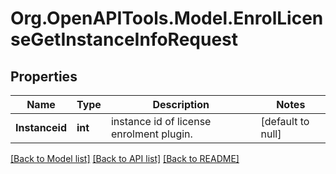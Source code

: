 # Org.OpenAPITools.Model.EnrolLicenseGetInstanceInfoRequest

## Properties

Name | Type | Description | Notes
------------ | ------------- | ------------- | -------------
**Instanceid** | **int** | instance id of license enrolment plugin. | [default to null]

[[Back to Model list]](../README.md#documentation-for-models) [[Back to API list]](../README.md#documentation-for-api-endpoints) [[Back to README]](../README.md)

